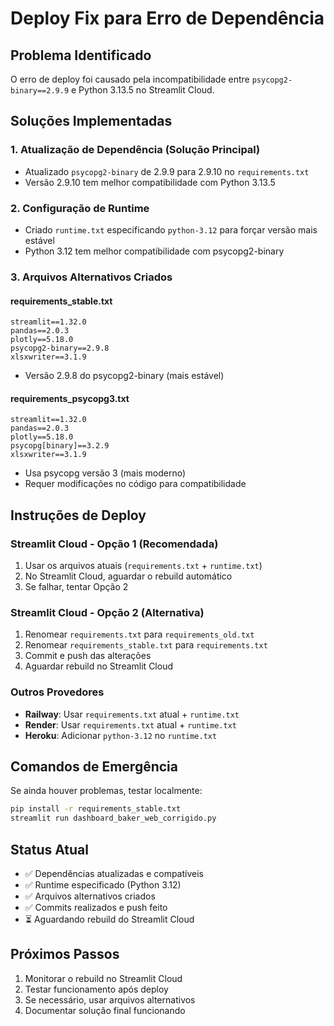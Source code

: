 # Deploy Fix para Erro de Dependência

## Problema Identificado
O erro de deploy foi causado pela incompatibilidade entre `psycopg2-binary==2.9.9` e Python 3.13.5 no Streamlit Cloud.

## Soluções Implementadas

### 1. Atualização de Dependência (Solução Principal)
- Atualizado `psycopg2-binary` de 2.9.9 para 2.9.10 no `requirements.txt`
- Versão 2.9.10 tem melhor compatibilidade com Python 3.13.5

### 2. Configuração de Runtime
- Criado `runtime.txt` especificando `python-3.12` para forçar versão mais estável
- Python 3.12 tem melhor compatibilidade com psycopg2-binary

### 3. Arquivos Alternativos Criados

#### requirements_stable.txt
```
streamlit==1.32.0
pandas==2.0.3
plotly==5.18.0
psycopg2-binary==2.9.8
xlsxwriter==3.1.9
```
- Versão 2.9.8 do psycopg2-binary (mais estável)

#### requirements_psycopg3.txt
```
streamlit==1.32.0
pandas==2.0.3
plotly==5.18.0
psycopg[binary]==3.2.9
xlsxwriter==3.1.9
```
- Usa psycopg versão 3 (mais moderno)
- Requer modificações no código para compatibilidade

## Instruções de Deploy

### Streamlit Cloud - Opção 1 (Recomendada)
1. Usar os arquivos atuais (`requirements.txt` + `runtime.txt`)
2. No Streamlit Cloud, aguardar o rebuild automático
3. Se falhar, tentar Opção 2

### Streamlit Cloud - Opção 2 (Alternativa)
1. Renomear `requirements.txt` para `requirements_old.txt`
2. Renomear `requirements_stable.txt` para `requirements.txt`
3. Commit e push das alterações
4. Aguardar rebuild no Streamlit Cloud

### Outros Provedores
- **Railway**: Usar `requirements.txt` atual + `runtime.txt`
- **Render**: Usar `requirements.txt` atual + `runtime.txt`
- **Heroku**: Adicionar `python-3.12` no `runtime.txt`

## Comandos de Emergência

Se ainda houver problemas, testar localmente:
```bash
pip install -r requirements_stable.txt
streamlit run dashboard_baker_web_corrigido.py
```

## Status Atual
- ✅ Dependências atualizadas e compatíveis
- ✅ Runtime especificado (Python 3.12)
- ✅ Arquivos alternativos criados
- ✅ Commits realizados e push feito
- ⏳ Aguardando rebuild do Streamlit Cloud

## Próximos Passos
1. Monitorar o rebuild no Streamlit Cloud
2. Testar funcionamento após deploy
3. Se necessário, usar arquivos alternativos
4. Documentar solução final funcionando
